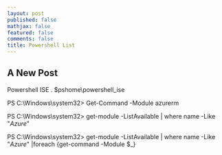 ```yaml
---
layout: post
published: false
mathjax: false
featured: false
comments: false
title: Powershell List
---
```

## A New Post

Powershell ISE
. $pshome\powershell_ise

PS C:\Windows\system32> Get-Command -Module azurerm

PS C:\Windows\system32> get-module -ListAvailable | where name -Like "*Azure*"

PS C:\Windows\system32> get-module -ListAvailable | where name -Like "*Azure*" |foreach {get-command -Module $_}